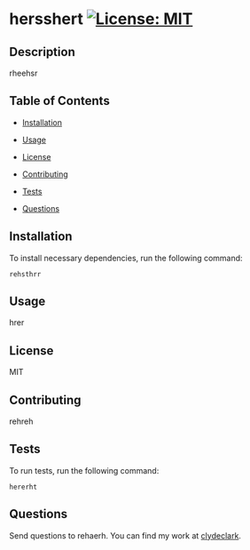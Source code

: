 # hersshert [![License: MIT](https://img.shields.io/badge/License-MIT-yellow.svg)](https://opensource.org/licenses/MIT)

  ## Description
  
  rheehsr
  
  ## Table of Contents
  
  * [Installation](#installation)
  
  * [Usage](#usage)
  
  * [License](#license)
      
  * [Contributing](#contributing)
      
  * [Tests](#tests)
      
  * [Questions](#questions)
  
  ## Installation
  
  To install necessary dependencies, run the following command:
  
  ```
  rehsthrr
  ```
  
  ## Usage
  
  hrer
  
  ## License
  
  MIT
  
  ## Contributing
  
  rehreh
  
  ## Tests
  
  To run tests, run the following command:
  
  ```
  hererht
  ```
  
  ## Questions
  
  Send questions to rehaerh. You can find my work at [clydeclark](https://github.com/fhger).